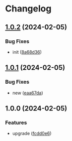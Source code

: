 # Changelog

## [1.0.2](https://github.com/nprashiyer/rp-monokle/compare/v1.0.1...v1.0.2) (2024-02-05)


### Bug Fixes

* init ([8a68d36](https://github.com/nprashiyer/rp-monokle/commit/8a68d36a8e8f255d18057e614575987839cdeb71))

## [1.0.1](https://github.com/nprashiyer/rp-monokle/compare/v1.0.0...v1.0.1) (2024-02-05)


### Bug Fixes

* new ([eaa67da](https://github.com/nprashiyer/rp-monokle/commit/eaa67da951e45404812de4aee374b190df742414))

## 1.0.0 (2024-02-05)


### Features

* upgrade ([fcdd0e6](https://github.com/nprashiyer/rp-monokle/commit/fcdd0e6e473d797b38ff5085bd423c218a5c4d9b))
